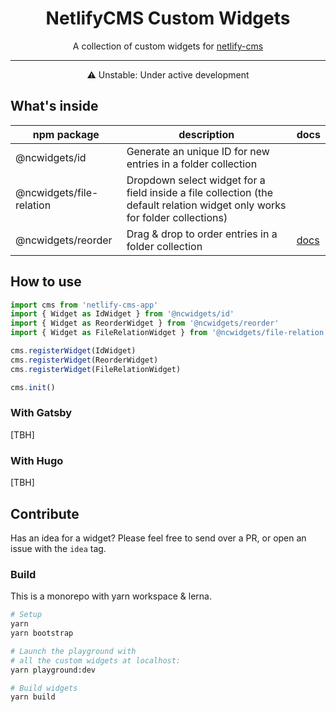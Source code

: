 <h1 align="center">NetlifyCMS Custom Widgets</h1>

<p align="center">A collection of custom widgets for <a href="https://www.netlifycms.org/">netlify-cms</a></p>

---

<p align="center">⚠ Unstable: Under active development</p>

## What's inside

npm package | description | docs
---|---|---
@ncwidgets/id | Generate an unique ID for new entries in a folder collection | 
@ncwidgets/file-relation | Dropdown select widget for a field inside a file collection (the default relation widget only works for folder collections) |
@ncwidgets/reorder | Drag & drop to order entries in a folder collection | [docs](packages/widget-reorder/readme.md)

## How to use

```js
import cms from 'netlify-cms-app'
import { Widget as IdWidget } from '@ncwidgets/id'
import { Widget as ReorderWidget } from '@ncwidgets/reorder'
import { Widget as FileRelationWidget } from '@ncwidgets/file-relation'

cms.registerWidget(IdWidget)
cms.registerWidget(ReorderWidget)
cms.registerWidget(FileRelationWidget)

cms.init()
```

### With Gatsby
[TBH]

### With Hugo
[TBH]

## Contribute

Has an idea for a widget? Please feel free to send over a PR, or open an issue with the `idea` tag.

### Build
This is a monorepo with yarn workspace & lerna.

```bash
# Setup
yarn
yarn bootstrap

# Launch the playground with 
# all the custom widgets at localhost:
yarn playground:dev

# Build widgets
yarn build
```